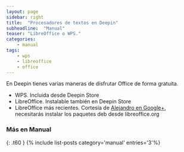 ```yaml
---
layout: page
sidebar: right
title:  "Procesadores de textos en Deepin"
subheadline:  "Manual"
teaser: "LibreOffice o WPS."
categories:
    - manual
tags:
    - wps
    - libreoffice
    - office
---
```

<!--more-->
En Deepin tienes varias maneras de disfrutar Office de forma gratuita.


* WPS. Incluida desde Deepin Store
* LibreOffice. Instalable también en Deepin Store
* LibreOffice más recientes. Cortesía de [Alejandro en Google+](https://plus.google.com/+AlejandroCamarena/posts/LSBhef4DBxo), necesitarás instalar los paquetes deb desde libreoffice.org

### Más en Manual
{: .t60 }
{% include list-posts category='manual' entries='3'%}
